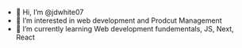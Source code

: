 - 👋 Hi, I’m @jdwhite07
- 👀 I’m interested in web development and Prodcut Management
- 🌱 I’m currently learning Web development fundementals, JS, Next, React


<!---
jdwhite07/jdwhite07 is a ✨ special ✨ repository because its `README.md` (this file) appears on your GitHub profile.
You can click the Preview link to take a look at your changes.
--->
